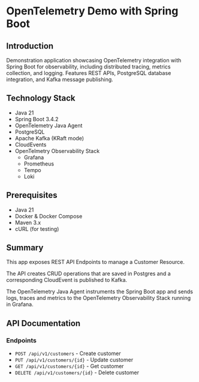 # OpenTelemetry Demo with Spring Boot

## Introduction
Demonstration application showcasing OpenTelemetry integration with Spring Boot for observability, including distributed tracing, metrics collection, and logging. Features REST APIs, PostgreSQL database integration, and Kafka message publishing.

## Technology Stack
- Java 21
- Spring Boot 3.4.2
- OpenTelemetry Java Agent
- PostgreSQL
- Apache Kafka (KRaft mode)
- CloudEvents
- OpenTelmetry Observability Stack
  - Grafana
  - Prometheus
  - Tempo
  - Loki

## Prerequisites
- Java 21
- Docker & Docker Compose
- Maven 3.x
- cURL (for testing)

## Summary

This app exposes REST API Endpoints to manage a Customer Resource.

The API creates CRUD operations that are saved in Postgres and a corresponding CloudEvent is published to Kafka.

The OpenTelemetry Java Agent instruments the Spring Boot app and sends logs, traces and metrics to the OpenTelemetry Observability Stack running in Grafana.

## API Documentation
### Endpoints
- `POST /api/v1/customers` - Create customer
- `PUT /api/v1/customers/{id}` - Update customer
- `GET /api/v1/customers/{id}` - Get customer
- `DELETE /api/v1/customers/{id}` - Delete customer
